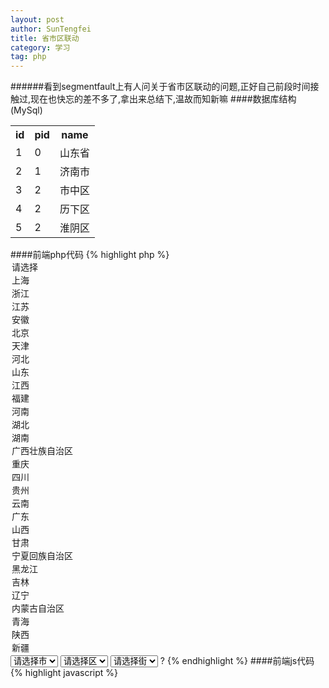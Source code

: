 ```yaml
---
layout: post
author: SunTengfei
title: 省市区联动
category: 学习
tag: php
---
```

######看到segmentfault上有人问关于省市区联动的问题,正好自己前段时间接触过,现在也快忘的差不多了,拿出来总结下,温故而知新嘛
####数据库结构(MySql)
<table class="table table-bordered table-striped table-condensed">
<tr>
	<th>id</th>
	<th>pid</th>
	<th>name</th>
</tr>
<tr>
	<td>1</td>
	<td>0</td>
	<td>山东省</td>
</tr>
<tr>
	<td>2</td>
	<td>1</td>
	<td>济南市</td>
</tr>
<tr>
	<td>3</td>
	<td>2</td>
	<td>市中区</td>
</tr>
<tr>
	<td>4</td>
	<td>2</td>
	<td>历下区</td>
</tr>
<tr>
	<td>5</td>
	<td>2</td>
	<td>淮阴区</td>
</tr>
</table>
####前端php代码
	{% highlight php %}
    <?php
		<select size="1" id="province" name="User[province]" class="sel_small"><option value="">请选择</option><option value="1">上海</option><option value="334">浙江</option><option value="335">江苏</option><option value="681">安徽</option><option value="5302">北京</option><option value="5342">天津</option><option value="5382">河北</option><option value="5430">山东</option><option value="5477">江西</option><option value="5522">福建</option><option value="5565">河南</option><option value="5591">湖北</option><option value="5619">湖南</option><option value="5639">广西壮族自治区</option><option value="5700">重庆</option><option value="5784">四川</option><option value="5824">贵州</option><option value="5846">云南</option><option value="5876">广东</option><option value="6194">山西</option><option value="7603">甘肃</option><option value="7653">宁夏回族自治区</option><option value="7661">黑龙江</option><option value="7769">吉林</option><option value="7869">辽宁</option><option value="8018">内蒙古自治区</option><option value="8058">青海</option><option value="8068">陕西</option><option value="8240">新疆</option></select>
		<select size="1" id="city" name="User[city]" ><option value="0">请选择市</option></select>
		<select size="1" id="district" name="User[area]" ><option value="0">请选择区</option></select>
		<select size="1" id="street" name="User[street]" ><option value="0">请选择街</option></select>
	?
	 {% endhighlight %}
####前端js代码
	{% highlight javascript %}
	<script type="text/javascript">
		$('#province').bind('change',function(){doChange('1')});
		$('#city').bind('change',function(){doChange('2')});
		$('#district').bind('change',function(){doChange('3')});
		function doChange(lev) {
			var strID = "";
			switch (lev) {
			case "0":
				strID = "come";
				break;
			case "1":
				strID = $("#province").val();
				if(strID == ""){
					$("#city").html("<option value=''>请选择市</option>");
					$("#district").html("<option value=''>请选择区</option>");
					$("#street").html("<option value=''>请选择街道</option>");
				}
				break;
			case "2":
				strID = $("#city").val();
				if(strID == ""){
					$("#district").html("<option value=''>请选择区</option>");
					$("#street").html("<option value=''>请选择街道</option>");
				}
				break;
			case "3":
				strID = $("#district").val();
				if(strID == ""){
					$("#street").html("<option value=''>请选择街道</option>");
				}
				break;
			default:
				strID = "";
			}
		    if(strID == "") return;
			if (strID != 0 && strID != "" || strID != '0') {
				switch (lev) {
				case "0":
					$.getJSON("/site/areaselect/?sid=" + strID
							+ "&level=" + lev + "&jsoncallback=?", function(data) {
		
						$("#province").html(data.options);
					});
					$("#city").html("<option value=''>请选择市</option>");
					$("#district").html("<option value=''>请选择区</option>");
					$("#street").html("<option value=''>请选择街道</option>");
					break;
				case "1":
					$.getJSON("/site/areaselect?sid=" + strID
							+ "&level=" + lev + "&jsoncallback=?", function(data) {
						$("#city").html(data.options);
					});
					
					$("#district").html("<option value=''>请选择区</option>");
					$("#street").html("<option value=''>请选择街道</option>");
					break;
				case "2":
					$.getJSON("/site/areaselect?sid=" + strID
							+ "&level=" + lev + "&jsoncallback=?", function(data) {
						$("#district").html(data.options);
					});
					$("#street").html("<option value=''>请选择街道</option>");
					break;
				case "3":
					$.getJSON("/site/areaselect?sid=" + strID
							+ "&level=" + lev + "&jsoncallback=?", function(data) {
						$("#street").html(data.options);
					});
					break;
				default:
					break;
				}
			} else {
				$(obj).nextAll().html("<option value=''>----</option>");
			}
		}
	</script>
	{% endhighlight %}
####后端php代码
	{% highlight php %}
	<?php
	public function actionAreaSelect() {
		$pid = $_GET['sid'];
		$jsoncallback = $_GET['jsoncallback'];
		if ($pid == 'come') {
			$pid = 0;
		}
		if(!is_numeric($pid)) echo self::ILLEGALITY;
		$sql = "SELECT * FROM v1_area 
				WHERE pid={$pid}";
		$d = Yii::app()->db->createCommand($sql)->queryAll();
		$option = '';
		foreach($d as $v) {
			$option .= "<option value='{$v['id']}'>{$v['name']}</option>";
		}
		$data = array(
			'options' => '<option value="">请选择</option>'.$option,	
		);
		echo $jsoncallback.'('.json_encode($data).')';
	}
	?>
	{% endhighlight %}

